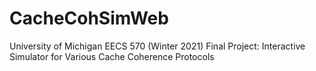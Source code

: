 # CacheCohSimWeb
University of Michigan EECS 570 (Winter 2021) Final Project: Interactive Simulator for Various Cache Coherence Protocols
